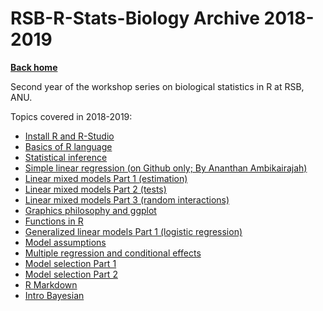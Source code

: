 # RSB-R-Stats-Biology Archive 2018-2019

**[Back home](https://timotheenivalis.github.io/RSB-R-Stats-Biology)**

Second year of the workshop series on biological statistics in R at RSB, ANU.

Topics covered in 2018-2019:
* [Install R and R-Studio](00.Install)
* [Basics of R language](01.IntroR)
* [Statistical inference](02.IntroStats)
* [Simple linear regression (on Github only; By Ananthan Ambikairajah)](https://github.com/timotheenivalis/RSB-R-Stats-Biology/tree/master/13.SimpleLinearRegression)
* [Linear mixed models Part 1 (estimation)](03.MixedModels)
* [Linear mixed models Part 2 (tests)](05.MixedModels2)
* [Linear mixed models Part 3 (random interactions)](07.MixedModels3)
* [Graphics philosophy and ggplot](04.GraphicDesign)
* [Functions in R](06.FunctionsAndFundamentalCoding)
* [Generalized linear models Part 1 (logistic regression)](08.LogisticRegression)
* [Model assumptions](09.Assumptions)
* [Multiple regression and conditional effects](10.MultipleRegression)
* [Model selection Part 1](11.ModelSelection/)
* [Model selection Part 2](12.ModelSelection2/)
* [R Markdown](14.RMarkdown/)
* [Intro Bayesian](15.IntroBayesian/)

